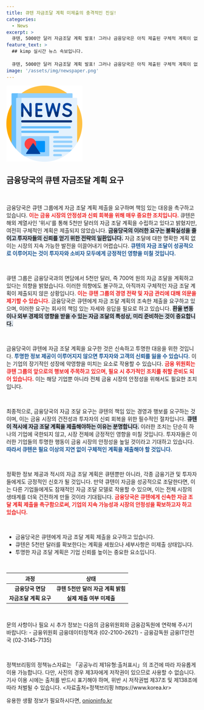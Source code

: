 ```yaml
---
title: 큐텐 자금조달 계획 미제출의 충격적인 진실!
categories:
  - News
excerpt: >
  큐텐, 5000만 달러 자금조달 계획 발표! 그러나 금융당국은 아직 제출된 구체적 계획이 없다고 밝혔습니다. 이들의 책임은 과연 어디까지일까요?
feature_text: >
  ## kimp 실시간 뉴스 속보입니다.

  큐텐, 5000만 달러 자금조달 계획 발표! 그러나 금융당국은 아직 제출된 구체적 계획이 없다고 밝혔습니다. 이들의 책임은 과연 어디까지일까요?
image: '/assets/img/newspaper.png'
---
```


<p><img src="/assets/img/newspaper.png" alt="kimplant 속보" /></p>

<h2 data-ke-size="size26">금융당국의 큐텐 자금조달 계획 요구</h2>

<p data-ke-size="size16">&nbsp;</p>

<p>금융당국은 큐텐 그룹에게 자금 조달 계획 제출을 요구하며 책임 있는 대응을 촉구하고 있습니다. <b><span style="color: #ee2323;">이는 금융 시장의 안정성과 신뢰 회복을 위해 매우 중요한 조치입니다.</span></b> 큐텐은 해외 계열사인 '위시'를 통해 5천만 달러의 자금 조달 계획을 수립하고 있다고 밝혔지만, 여전히 구체적인 계획은 제출되지 않았습니다. <b><span style="background-color: #21538527;">금융당국의 이러한 요구는 불확실성을 줄이고 투자자들의 신뢰를 얻기 위한 전략의 일환입니다.</span></b> 자금 조달에 대한 명확한 계획 없이는 시장의 지속 가능한 발전을 이끌어내기 어렵습니다. <b><span style="color: #1a5490;">큐텐의 자금 조달이 성공적으로 이루어지는 것이 투자자와 소비자 모두에게 긍정적인 영향을 미칠 것입니다.</span></b></p>

<p data-ke-size="size16">&nbsp;</p>

<p>큐텐 그룹은 금융당국과의 면담에서 5천만 달러, 즉 700억 원의 자금 조달을 계획하고 있다는 의향을 밝혔습니다. 이러한 의향에도 불구하고, 아직까지 구체적인 자금 조달 계획이 제출되지 않은 상황입니다. <b><span style="color: #ee2323;">이는 큐텐 그룹의 경영 전략 및 자금 관리에 대해 의문을 제기할 수 있습니다.</span></b> 금융당국은 큐텐에게 자금 조달 계획의 조속한 제출을 요구하고 있으며, 이러한 요구는 회사의 책임 있는 자세와 응답을 필요로 하고 있습니다. <b><span style="background-color: #21538527;">환율 변동이나 외부 경제의 영향을 받을 수 있는 자금 조달의 특성상, 미리 준비하는 것이 중요합니다.</span></b></p>

<p data-ke-size="size16">&nbsp;</p>

<p>금융당국이 큐텐에 자금 조달 계획을 요구한 것은 신속하고 투명한 대응을 위한 것입니다. <b><span style="color: #1a5490;">투명한 정보 제공이 이루어지지 않으면 투자자와 고객의 신뢰를 잃을 수 있습니다.</span></b> 이는 기업의 장기적인 성장에 악영향을 미치는 요소로 작용할 수 있습니다. <b><span style="color: #ee2323;">금융 위원회는 큐텐 그룹의 앞으로의 행보에 주목하고 있으며, 필요 시 추가적인 조치를 취할 준비도 되어 있습니다.</span></b> 이는 해당 기업뿐 아니라 전체 금융 시장의 안정성을 위해서도 필요한 조치입니다.</p>

<p data-ke-size="size16">&nbsp;</p>

<p>최종적으로, 금융당국의 자금 조달 요구는 큐텐의 책임 있는 경영과 행보를 요구하는 것이며, 이는 금융 시장의 건전성과 투자자의 신뢰 회복을 위한 필수적인 절차입니다. <b><span style="background-color: #21538527;">큐텐이 적시에 자금 조달 계획을 제출해야하는 이유는 분명합니다.</span></b> 이러한 조치는 단순히 하나의 기업에 국한되지 않고, 시장 전체에 긍정적인 영향을 미칠 것입니다. 투자자들은 이러한 기업들의 투명한 행동이 금융 시장의 안정성을 높일 것이라고 기대하고 있습니다. <b><span style="color: #1a5490;">따라서 큐텐은 필요 이상의 지연 없이 구체적인 계획을 제출해야 할 것입니다.</span></b></p>

<p data-ke-size="size16">&nbsp;</p>

<p>정확한 정보 제공과 적시의 자금 조달 계획은 큐텐뿐만 아니라, 각종 금융기관 및 투자자들에게도 긍정적인 신호가 될 것입니다. 만약 큐텐이 자금을 성공적으로 조달한다면, 이는 다른 기업들에게도 잠재적인 자금 조달 모델로 작용할 수 있으며, 이는 전체 시장의 생태계를 더욱 건전하게 만들 것이라 기대됩니다. <b><span style="color: #ee2323;">금융당국은 큐텐에게 신속한 자금 조달 계획 제출을 촉구함으로써, 기업의 지속 가능성과 시장의 안정성을 확보하고자 하고 있습니다.</span></b></p>

<p data-ke-size="size16">&nbsp;</p>

<ul>
  <li>금융당국은 큐텐에게 자금 조달 계획 제출을 요구하고 있습니다.</li>
  <li>큐텐은 5천만 달러를 확보한다는 계획을 세웠으나 세부사항은 미제출 상태입니다.</li>
  <li>투명한 자금 조달 계획은 기업 신뢰를 높이는 중요한 요소입니다.</li>
</ul>

<p data-ke-size="size16">&nbsp;</p>

<table style="width: 100%; border-collapse: collapse;">
  <thead>
    <tr>
      <th style="text-align: center;">과정</th>
      <th style="text-align: center;">상태</th>
    </tr>
  </thead>
  <tbody>
    <tr>
      <td style="text-align: center; height: 17px;"><b>금융당국 면담</b></td>
      <td style="text-align: center; height: 17px;"><b>큐텐 5천만 달러 자금 계획 밝힘</b></td>
    </tr>
    <tr>
      <td style="text-align: center; height: 17px;"><b>자금조달 계획 요구</b></td>
      <td style="text-align: center; height: 17px;"><b>실제 제출 여부 미제출</b></td>
    </tr>
  </tbody>
</table>

<p data-ke-size="size16">&nbsp;</p>

<p>문의 사항이나 필요 시 추가 정보는 다음의 금융위원회와 금융감독원에 연락해 주시기 바랍니다:
- 금융위원회 금융데이터정책과 (02-2100-2621)
- 금융감독원 금융IT안전국 (02-3145-7135)</p>

<p data-ke-size="size16">&nbsp;</p>

<p>정책브리핑의 정책뉴스자료는 「공공누리 제1유형:출처표시」의 조건에 따라 자유롭게 이용 가능합니다. 다만, 사진의 경우 제3자에게 저작권이 있으므로 사용할 수 없습니다. 기사 이용 시에는 출처를 반드시 표기해야 하며, 위반 시 저작권법 제37조 및 제138조에 따라 처벌될 수 있습니다. &lt;자료출처=정책브리핑 https://www.korea.kr></p>
유용한 생활 정보가 필요하시다면, <a href="https://onioninfo.kr" rel="dofollow">onioninfo.kr</a>



